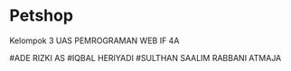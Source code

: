 # Petshop
Kelompok 3 
UAS PEMROGRAMAN WEB 
IF 4A

#ADE RIZKI AS
#IQBAL HERIYADI
#SULTHAN SAALIM RABBANI ATMAJA
